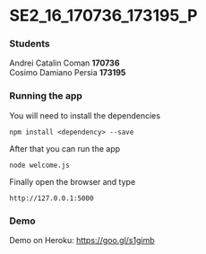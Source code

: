 # SE2_16_170736_173195_P
### Students
Andrei Catalin Coman <b>170736</b>
<br/>
Cosimo Damiano Persia <b>173195</b>

### Running the app
You will need to install the dependencies
```
npm install <dependency> --save
```
After that you can run the app
```
node welcome.js
```
Finally open the browser and type
```
http://127.0.0.1:5000
```
### Demo
Demo on Heroku: https://goo.gl/s1gimb